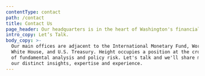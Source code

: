 ```yaml
---
contentType: contact
path: /contact
title: Contact Us
page_header: Our headquarters is in the heart of Washington's financial district.
intro_copy: Let’s Talk.
body_copy: >-
  Our main offices are adjacent to the International Monetary Fund, World Bank,
  White House, and U.S. Treasury. Height occupies a position at the crossroads
  of fundamental analysis and policy risk. Let's talk and we'll share more about
  our distinct insights, expertise and experience.
---
```


